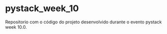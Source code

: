 # pystack_week_10
Repositorio com o código do projeto desenvolvido durante o evento pystack week 10.0.
